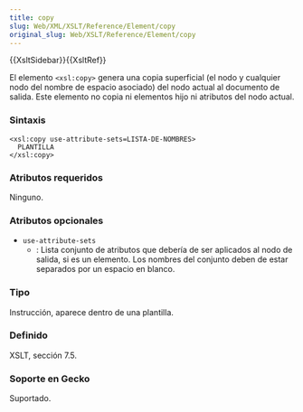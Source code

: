 ```yaml
---
title: copy
slug: Web/XML/XSLT/Reference/Element/copy
original_slug: Web/XSLT/Reference/Element/copy
---
```


{{XsltSidebar}}{{XsltRef}}

El elemento `<xsl:copy>` genera una copia superficial (el nodo y cualquier nodo del nombre de espacio asociado) del nodo actual al documento de salida. Este elemento no copia ni elementos hijo ni atributos del nodo actual.

### Sintaxis

```
<xsl:copy use-attribute-sets=LISTA-DE-NOMBRES>
  PLANTILLA
</xsl:copy>
```

### Atributos requeridos

Ninguno.

### Atributos opcionales

- `use-attribute-sets`
  - : Lista conjunto de atributos que debería de ser aplicados al nodo de salida, si es un elemento. Los nombres del conjunto deben de estar separados por un espacio en blanco.

### Tipo

Instrucción, aparece dentro de una plantilla.

### Definido

XSLT, sección 7.5.

### Soporte en Gecko

Suportado.

